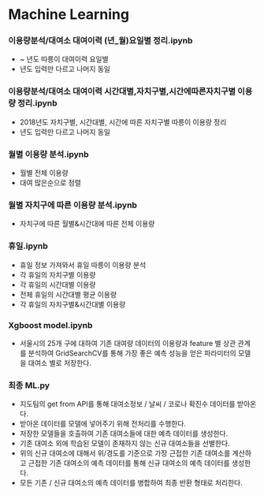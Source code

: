# Machine Learning
### 이용량분석/대여소 대여이력 (년_월)요일별 정리.ipynb
 - ~ 년도 따릉이 대여이력 요일별
 - 년도 입력만 다르고 나머지 동일

### 이용량분석/대여소 대여이력 시간대별,자치구별,시간에따른자치구별 이용량 정리.ipynb
 - 2018년도 자치구별, 시간대별, 시간에 따른 자치구별 따릉이 이용량 정리
 - 년도 입력만 다르고 나머지 동일

### 월별 이용량 분석.ipynb
 - 월별 전체 이용량
 - 대여 많은순으로 정렬

### 월별 자치구에 따른 이용량 분석.ipynb
 - 자치구에 따른 월별&시간대에 따른 전체 이용량

### 휴일.ipynb
 - 휴일 정보 가져와서 휴일 따릉이 이용량 분석
 - 각 휴일의 자치구별 이용량
 - 각 휴일의 시간대별 이용량
 - 전체 휴일의 시간대별 평균 이용량
 - 각 휴일의 자치구별&시간대별 이용량

### Xgboost model.ipynb
 - 서울시의 25개 구에 대하여 기존 대여량 데이터의 이용량과 feature 별 상관 관계를 분석하여 
   GridSearchCV를 통해 가장 좋은 예측 성능을 얻은 파라미터의 모델을 대여소 별로 저장한다.

### 최종 ML.py
 - 지도팀의 get from API를 통해 대여소정보 / 날씨 / 코로나 확진수 데이터를 받아온다.
 - 받아온 데이터를 모델에 넣어주기 위해 전처리를 수행한다.
 - 저장한 모델들을 호출하여 기존 대여소들에 대한 예측 데이터를 생성한다.
 - 기존 대여소 외에 학습된 모델이 존재하지 않는 신규 대여소들을 선별한다.
 - 위의 신규 대여소에 대해서 위/경도를 기준으로 가장 근접한 기존 대여소를 계산하고 
   근접한 기존 대여소의 예측 데이터를 통해 신규 대여소의 예측 데이터를 생성한다.
 - 모든 기존 / 신규 대여소의 예측 데이터를 병합하여 최종 반환 형태로 처리한다.  
